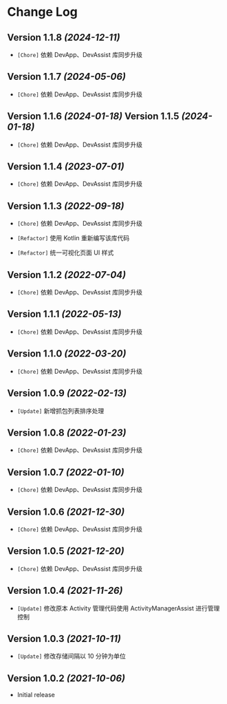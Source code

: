 Change Log
==========

Version 1.1.8 *(2024-12-11)*
----------------------------

* `[Chore]` 依赖 DevApp、DevAssist 库同步升级

Version 1.1.7 *(2024-05-06)*
----------------------------

* `[Chore]` 依赖 DevApp、DevAssist 库同步升级

Version 1.1.6 *(2024-01-18)*
Version 1.1.5 *(2024-01-18)*
----------------------------

* `[Chore]` 依赖 DevApp、DevAssist 库同步升级

Version 1.1.4 *(2023-07-01)*
----------------------------

* `[Chore]` 依赖 DevApp、DevAssist 库同步升级

Version 1.1.3 *(2022-09-18)*
----------------------------

* `[Chore]` 依赖 DevApp、DevAssist 库同步升级

* `[Refactor]` 使用 Kotlin 重新编写该库代码

* `[Refactor]` 统一可视化页面 UI 样式

Version 1.1.2 *(2022-07-04)*
----------------------------

* `[Chore]` 依赖 DevApp、DevAssist 库同步升级

Version 1.1.1 *(2022-05-13)*
----------------------------

* `[Chore]` 依赖 DevApp、DevAssist 库同步升级

Version 1.1.0 *(2022-03-20)*
----------------------------

* `[Chore]` 依赖 DevApp、DevAssist 库同步升级

Version 1.0.9 *(2022-02-13)*
----------------------------

* `[Update]` 新增抓包列表排序处理

Version 1.0.8 *(2022-01-23)*
----------------------------

* `[Chore]` 依赖 DevApp、DevAssist 库同步升级

Version 1.0.7 *(2022-01-10)*
----------------------------

* `[Chore]` 依赖 DevApp、DevAssist 库同步升级

Version 1.0.6 *(2021-12-30)*
----------------------------

* `[Chore]` 依赖 DevApp、DevAssist 库同步升级

Version 1.0.5 *(2021-12-20)*
----------------------------

* `[Chore]` 依赖 DevApp、DevAssist 库同步升级

Version 1.0.4 *(2021-11-26)*
----------------------------

* `[Update]` 修改原本 Activity 管理代码使用 ActivityManagerAssist 进行管理控制

Version 1.0.3 *(2021-10-11)*
----------------------------

* `[Update]` 修改存储间隔以 10 分钟为单位

Version 1.0.2 *(2021-10-06)*
----------------------------

* Initial release
